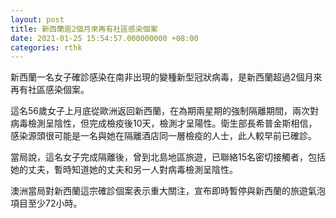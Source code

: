 ```yaml
---
layout: post
title: 新西蘭逾2個月來再有社區感染個案
date: 2021-01-25 15:54:57.000000000 +08:00
categories: rthk
---
```


新西蘭一名女子確診感染在南非出現的變種新型冠狀病毒，是新西蘭超過2個月來再有社區感染個案。 

這名56歲女子上月底從歐洲返回新西蘭，在為期兩星期的強制隔離期間，兩次對病毒檢測呈陰性，但完成檢疫後10天，檢測才呈陽性。衛生部長希普金斯相信，感染源頭很可能是一名與她在隔離酒店同一層檢疫的人士，此人較早前已確診。

當局說，這名女子完成隔離後，曾到北島地區旅遊，已聯絡15名密切接觸者，包括她的丈夫，暫時知道她的丈夫和另一人對病毒檢測呈陰性。

澳洲當局對新西蘭這宗確診個案表示重大關注，宣布即時暫停與新西蘭的旅遊氣泡項目至少72小時。
